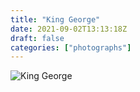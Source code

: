 ```yaml
---
title: "King George"
date: 2021-09-02T13:13:18Z
draft: false
categories: ["photographs"]
---
```


![King George](/img/photos/kingGeorge.jpg)
